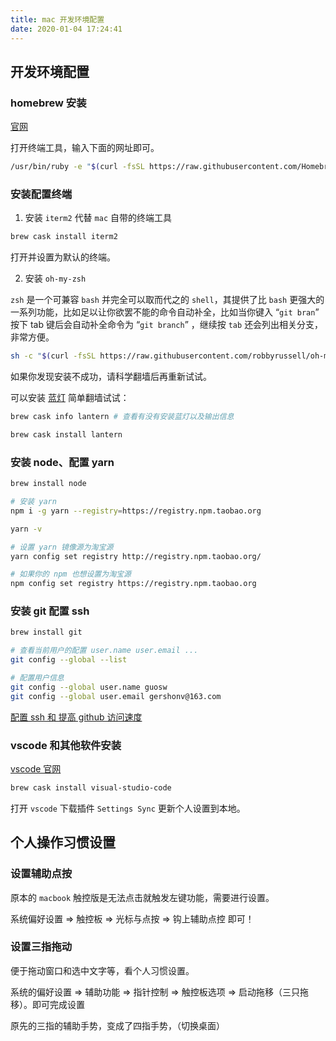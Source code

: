 ```yaml
---
title: mac 开发环境配置
date: 2020-01-04 17:24:41
---
```


## 开发环境配置

### homebrew 安装

[官网](https://brew.sh/index_zh-cn)

打开终端工具，输入下面的网址即可。

```bash
/usr/bin/ruby -e "$(curl -fsSL https://raw.githubusercontent.com/Homebrew/install/master/install)"
```

### 安装配置终端

1. 安装 `iterm2` 代替 `mac` 自带的终端工具

```bash
brew cask install iterm2
```

打开并设置为默认的终端。

2. 安装 `oh-my-zsh`

`zsh` 是一个可兼容 `bash` 并完全可以取而代之的 `shell`，其提供了比 `bash` 更强大的一系列功能，比如足以让你欲罢不能的命令自动补全，比如当你键入 “`git bran`” 按下 tab 键后会自动补全命令为 “`git branch`” ，继续按 `tab` 还会列出相关分支，非常方便。

```bash
sh -c "$(curl -fsSL https://raw.githubusercontent.com/robbyrussell/oh-my-zsh/master/tools/install.sh)"
```

如果你发现安装不成功，请科学翻墙后再重新试试。

可以安装 [蓝灯](https://github.com/getlantern/download) 简单翻墙试试：

```bash
brew cask info lantern # 查看有没有安装蓝灯以及输出信息

brew cask install lantern
```

### 安装 node、配置 yarn

```bash
brew install node

# 安装 yarn
npm i -g yarn --registry=https://registry.npm.taobao.org

yarn -v

# 设置 yarn 镜像源为淘宝源
yarn config set registry http://registry.npm.taobao.org/

# 如果你的 npm 也想设置为淘宝源
npm config set registry https://registry.npm.taobao.org
```

### 安装 git 配置 ssh

```bash
brew install git

# 查看当前用户的配置 user.name user.email ...
git config --global --list

# 配置用户信息
git config --global user.name guosw
git config --global user.email gershonv@163.com
```

[配置 ssh 和 提高 github 访问速度](/tools/git.html#%E9%85%8D%E7%BD%AE-ssh)

### vscode 和其他软件安装

[vscode 官网](https://code.visualstudio.com/)

```bash
brew cask install visual-studio-code
```

打开 `vscode` 下载插件 `Settings Sync` 更新个人设置到本地。

## 个人操作习惯设置

### 设置辅助点按

原本的 `macbook` 触控版是无法点击就触发左键功能，需要进行设置。

系统偏好设置 => 触控板 => 光标与点按 => 钩上辅助点控 即可！

### 设置三指拖动

便于拖动窗口和选中文字等，看个人习惯设置。

系统的偏好设置 => 辅助功能 => 指针控制 => 触控板选项 => 启动拖移（三只拖移）。即可完成设置

原先的三指的辅助手势，变成了四指手势，（切换桌面）
